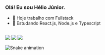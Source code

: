 ### Olá! Eu sou Hélio Júnior.

- 🔭 Hoje trabalho com Fullstack
- 🌱 Estudando React.js, Node.js e Typescript




##

<div>   
  <a href="https://instagram.com/heliodevjunior42" target="_blank"><img src="https://img.shields.io/badge/-Instagram-%23E4405F?style=for-the-badge&logo=instagram&logoColor=white" target="_blank"></a> 
  <a href = "mailto:helio.junior.ads@gmail.com"><img src="https://img.shields.io/badge/-Gmail-%23333?style=for-the-badge&logo=gmail&logoColor=white" target="_blank"></a>
  <a href="https://www.linkedin.com/in/h%C3%A9lio-j%C3%BAnior-81aa6612a/" target="_blank"><img src="https://img.shields.io/badge/-LinkedIn-%230077B5?style=for-the-badge&logo=linkedin&logoColor=white" target="_blank"></a> 
 
  ![Snake animation](https://github.com/Helio-junior-ADS/Helio-junior-ADS/blob/output/github-contribution-grid-snake.svg)
 
</div>
